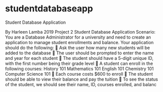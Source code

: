 # studentdatabaseapp
Student Database Application

By Harleen Lamba 2019
 Project 2
Student Database Application
Scenario: You are a Database Administrator for a university and need to
create an application to manage student enrollments and balance.
Your application should do the following:
 Ask the user how many new students will be added to the database
 The user should be prompted to enter the name and year for each student
 The student should have a 5-digit unique ID, with the first number being their grade level
 A student can enroll in the following courses:
History 101
Mathematics 101
English 101
Chemistry 101
Computer Science 101
 Each course costs $600 to enroll
 The student should be able to view their balance and pay the tuition
 To see the status of the student, we should see their name, ID, courses enrolled, and balanc

